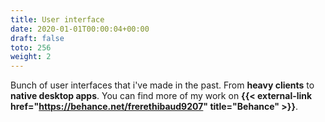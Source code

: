 ```yaml
---
title: User interface
date: 2020-01-01T00:00:04+00:00
draft: false
toto: 256
weight: 2
---
```


Bunch of user interfaces that i've made in the past. From **heavy clients** to **native desktop apps**. You can find more of my work on **{{< external-link  href="https://behance.net/frerethibaud9207" title="Behance" >}}**.

<!--more-->
